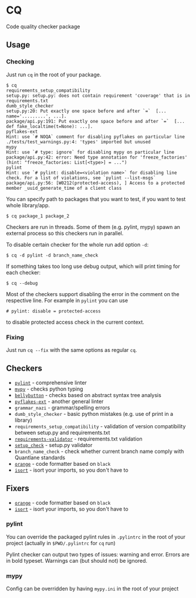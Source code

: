 # CQ

Code quality checker package

## Usage
### Checking

Just run `cq` in the root of your package.

```
$ cq
requirements_setup_compatibility
setup.py: setup.py: does not contain requirement 'coverage' that is in requirements.txt
dumb_style_checker
setup.py:20: Put exactly one space before and after `=`  [...     name='.........', ...].
package/api.py:191: Put exactly one space before and after `=`  [... def fake_localtime(t=None): ...].
pyflakes-ext
Hint: use `# NOQA` comment for disabling pyflakes on particular line
./tests/test_warnings.py:4: 'types' imported but unused
mypy
Hint: use `# type: ignore` for disabling mypy on particular line
package/api.py:42: error: Need type annotation for 'freeze_factories' (hint: "freeze_factories: List[<type>] = ...")
pylint
Hint: use `# pylint: disable=<violation name>` for disabling line check. For a list of violations, see `pylint --list-msgs`
package/api.py:56: [W0212(protected-access), ] Access to a protected member _uuid_generate_time of a client class
```
You can specify path to packages that you want to test, if you want to test whole library/app.
```
$ cq package_1 package_2
```
Checkers are run in threads. Some of them (e.g. pylint, mypy) spawn an external process so this checkers run in parallel.

To disable certain checker for the whole run add option `-d`:
```
$ cq -d pylint -d branch_name_check
```

If something takes too long use debug output, which will print timing for each checker:
```
$ cq --debug
```

Most of the checkers support disabling the error in the comment on the respective line. For example in `pylint` you can use
```
# pylint: disable = protected-access
```
to disable protected access check in the current context.

### Fixing

Just run `cq --fix` with the same options as regular `cq`.

## Checkers
- [`pylint`](https://www.pylint.org/) - comprehensive linter
- [`mypy`](http://mypy-lang.org/) - checks python typing
- [`bellybutton`](https://github.com/hchasestevens/bellybutton) - checks based on abstract syntax tree analysis
- [`pyflakes-ext`](https://pypi.org/project/pyflakes-ext/) - another general linter
- `grammar_nazi` - grammar/spelling errors
- `dumb_style_checker` - basic python mistakes (e.g. use of print in a library)
- `requirements_setup_compatibility` - validation of version compatibility between setup.py and requirements.txt
- [`requirements-validator`](https://pip.pypa.io/en/latest/reference/pip_check/) - requirements.txt validation
- [`setup_check`](https://docs.python.org/3/distutils/examples.html#checking-a-package) - setup.py validator
- `branch_name_check` - check whether current branch name comply with Quantlane standards
- [`orange`](https://gitlab.com/quantlane/meta/orange) - code formatter based on `black`
- [`isort`](https://github.com/PyCQA/isort) - isort your imports, so you don't have to

## Fixers
- [`orange`](https://gitlab.com/quantlane/meta/orange) - code formatter based on `black`
- [`isort`](https://github.com/PyCQA/isort) - isort your imports, so you don't have to

### pylint

You can override the packaged pylint rules in `.pylintrc` in the root of your project (actually in `$PWD/.pylintrc` for `cq` run)

Pylint checker can output two types of issues: warning and error. Errors are in bold typeset. Warnings can (but should not) be ignored.

### mypy

Config can be overridden by having `mypy.ini` in the root of your project
